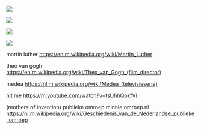 ![](https://github.com/nondejus/hollandse-linkse-kerk/blob/master/Lucas_Cranach_(I)_workshop_-_Martin_Luther_(Uffizi).jpg)

![](https://github.com/nondejus/hollandse-linkse-kerk/blob/master/TheoVanGogh.jpg)

![](https://github.com/nondejus/hollandse-linkse-kerk/blob/master/220px-Alfons_Mucha_-_Medea.jpg)

![](https://github.com/nondejus/hollandse-linkse-kerk/blob/master/unnamed%20(2).jpg)

martin luther
https://en.m.wikipedia.org/wiki/Martin_Luther

theo van gogh
https://en.m.wikipedia.org/wiki/Theo_van_Gogh_(film_director)

medea
https://nl.m.wikipedia.org/wiki/Medea_(televisieserie)

hit me
https://m.youtube.com/watch?v=tsUhhQokfVI

(mothers of invention)
publieke omroep minnie.omroep.nl
https://nl.m.wikipedia.org/wiki/Geschiedenis_van_de_Nederlandse_publieke_omroep

